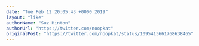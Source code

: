 ```yaml
---
date: "Tue Feb 12 20:05:43 +0000 2019"
layout: "like"
authorName: "Suz Hinton"
authorUrl: "https://twitter.com/noopkat"
originalPost: "https://twitter.com/noopkat/status/1095413661768638465"
---
```

